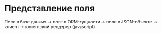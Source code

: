# Представление поля #

Поле в базе данных -> поле в ORM-сущности -> поле в JSON-объекте -> клиент -> клиентский рендерер (javascript)